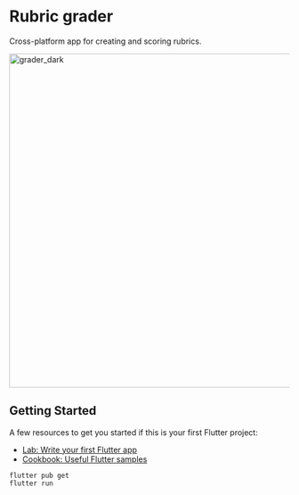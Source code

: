 # Rubric grader

Cross-platform app for creating and scoring rubrics.

<img width="599" alt="grader_dark" src="https://github.com/user-attachments/assets/5080702c-17be-4c8a-a76e-68636a0f8c14" />

## Getting Started

A few resources to get you started if this is your first Flutter project:

- [Lab: Write your first Flutter app](https://flutter.dev/docs/get-started/codelab)
- [Cookbook: Useful Flutter samples](https://flutter.dev/docs/cookbook)

```
flutter pub get
flutter run
```
